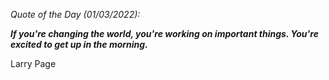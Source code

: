 *Quote of the Day (01/03/2022):*

_**If you're changing the world, you're working on important things. You're excited to get up in the morning.**_

Larry Page